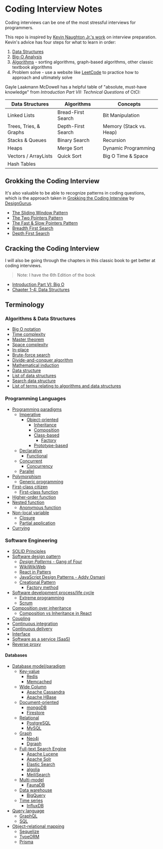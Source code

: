 # Coding Interview Notes

Coding interviews can be one of the most stressful interviews for programmers.

This repo is inspired by [Kevin Naughton Jr.'s work](https://github.com/kdn251/interviews) on interview preparation.
Kevin's advice has four steps for what to learn in order:

1. [Data Structures](./data-structures.md)
2. [Big-O Analysis](./big-o.md)
3. [Algorithms](./algorithms.md) - sorting algorithms, graph-based algorithms, other classic textbook algorithms
4. Problem solve - use a website like [LeetCode](https://leetcode.com/) to practice how to approach and ultimately solve

Gayle Laakmann McDowell has a helpful table of "absolute, must-have knowledge"
from _Introduction Part VII: Technical Questions_ of CtCI:

Data Structures | Algorithms | Concepts
--- | --- | ---
Linked Lists | Bread-First Search | Bit Manipulation
Trees, Tries, & Graphs | Depth-First Search | Memory (Stack vs. Heap)
Stacks & Queues | Binary Search | Recursion
Heaps | Merge Sort | Dynamic Programming
Vectors / ArrayLists | Quick Sort | Big O Time & Space
Hash Tables | |

## Grokking the Coding Interview

It's also valuable to be able to recognize patterns in coding questions, which is
the approach taken in [Grokking the Coding Interview](https://www.educative.io/courses/grokking-the-coding-interview)
by [DesignGurus](https://www.designgurus.org/).

- [The Sliding Window Pattern](./sliding-window.md)
- [The Two Pointers Pattern](./two-pointers.md)
- [The Fast & Slow Pointers Pattern](./fast-and-slow-pointers.md)
- [Breadth First Search](./tree-bfs.md)
- [Depth First Search](./tree-dfs.md)

## Cracking the Coding Interview

I will also be going through the chapters in this classic book to get better at
coding interviews.

> Note: I have the 6th Edition of the book

- [Introduction Part VI: Big O](./big-o.md)
- [Chapter 1-4: Data Structures](./data-structures.md)

## Terminology

### Algorithms & Data Structures

- [Big O notation](https://en.wikipedia.org/wiki/Big_O_notation)
- [Time complexity](https://en.wikipedia.org/wiki/Time_complexity)
- [Master theorem](https://en.wikipedia.org/wiki/Master_theorem_(analysis_of_algorithms))
- [Space complexity](https://en.wikipedia.org/wiki/Space_complexity)
- [In-place](https://en.wikipedia.org/wiki/In-place_algorithm)
- [Brute-force search](https://en.wikipedia.org/wiki/Brute-force_search)
- [Divide-and-conquer algorithm](https://en.wikipedia.org/wiki/Divide-and-conquer_algorithm)
- [Mathematical induction](https://en.wikipedia.org/wiki/Mathematical_induction)
- [Data structure](https://en.wikipedia.org/wiki/Data_structure)
- [List of data structures](https://en.wikipedia.org/wiki/List_of_data_structures)
- [Search data structure](https://en.wikipedia.org/wiki/Search_data_structure)
- [List of terms relating to algorithms and data structures](https://en.wikipedia.org/wiki/List_of_terms_relating_to_algorithms_and_data_structures)

### Programming Languages

- [Programming paradigms](https://en.wikipedia.org/wiki/Programming_paradigm)
  - [Imperative](https://en.wikipedia.org/wiki/Imperative_programming)
    - [Object-oriented](https://en.wikipedia.org/wiki/Object-oriented_programming)
      - [Inheritance](https://en.wikipedia.org/wiki/Inheritance_(object-oriented_programming))
      - [Composition](https://en.wikipedia.org/wiki/Object_composition)
      - [Class-based](https://en.wikipedia.org/wiki/Class-based_programming)
        - [Factory](https://en.wikipedia.org/wiki/Factory_%28object-oriented_programming%29)
      - [Prototype-based](https://en.wikipedia.org/wiki/Prototype-based_programming)
  - [Declarative](https://en.wikipedia.org/wiki/Declarative_programming)
    - [Functional](https://en.wikipedia.org/wiki/Functional_programming)
  - [Concurrent](https://en.wikipedia.org/wiki/Concurrent_computing)
    - [Concurrency](https://en.wikipedia.org/wiki/Concurrency_(computer_science))
  - [Parallel](https://en.wikipedia.org/wiki/Parallel_computing)
- [Polymorphism](https://en.wikipedia.org/wiki/Polymorphism_(computer_science))
  - [Generic programming](https://en.wikipedia.org/wiki/Generic_programming)
- [First-class citizen](https://en.wikipedia.org/wiki/First-class_citizen)
  - [First-class function](https://en.wikipedia.org/wiki/First-class_function)
- [Higher-order function](https://en.wikipedia.org/wiki/Higher-order_function)
- [Nested function](https://en.wikipedia.org/wiki/Nested_function)
  - [Anonymous function](https://en.wikipedia.org/wiki/Anonymous_function)
- [Non-local variable](https://en.wikipedia.org/wiki/Non-local_variable)
  - [Closure](https://en.wikipedia.org/wiki/Closure_(computer_programming))
  - [Partial application](https://en.wikipedia.org/wiki/Partial_application)
- [Currying](https://en.wikipedia.org/wiki/Currying)

### Software Engineering

- [SOLID Principles](https://en.wikipedia.org/wiki/SOLID)
- [Software design pattern](https://en.wikipedia.org/wiki/Software_design_pattern)
  - [_Design Patterns_ - Gang of Four](https://en.wikipedia.org/wiki/Design_Patterns)
  - [WikiWikiWeb](https://wiki.c2.com/?WelcomeVisitors)
  - [React in Patters](https://github.com/krasimir/react-in-patterns)
  - [JavaScript Design Patterns - Addy Osmani](https://addyosmani.com/resources/essentialjsdesignpatterns/book/)
  - [Creational Pattern](https://en.wikipedia.org/wiki/Creational_pattern)
    - [Factory method](https://en.wikipedia.org/wiki/Factory_method_pattern)
- [Software development process/life cycle](https://en.wikipedia.org/wiki/Software_development_process)
  - [Extreme programming](https://en.wikipedia.org/wiki/Extreme_programming)
  - [Scrum](https://en.wikipedia.org/wiki/Scrum_(software_development))
- [Composition over inheritance](https://en.wikipedia.org/wiki/Composition_over_inheritance)
  - [Composition vs Inheritance in React](https://reactjs.org/docs/composition-vs-inheritance.html)
- [Coupling](https://en.wikipedia.org/wiki/Coupling_(computer_programming))
- [Continuous integration](https://en.wikipedia.org/wiki/Continuous_integration)
- [Continuous delivery](https://en.wikipedia.org/wiki/Continuous_delivery)
- [Interface](https://en.wikipedia.org/wiki/Interface_(computing))
- [Software as a service (SaaS)](https://en.wikipedia.org/wiki/Software_as_a_service)
- [Reverse proxy](https://en.wikipedia.org/wiki/Reverse_proxy)

#### Databases

- [Database model/paradigm](https://en.wikipedia.org/wiki/Database_model)
  - [Key-value](https://en.wikipedia.org/wiki/Key%E2%80%93value_database)
    - [Redis](https://redis.io/)
    - [Memcached](https://memcached.org/)
  - [Wide Column](https://en.wikipedia.org/wiki/Wide-column_store)
    - [Apache Cassandra](https://cassandra.apache.org/)
    - [Apache HBase](https://hbase.apache.org/)
  - [Document-oriented](https://en.wikipedia.org/wiki/Document-oriented_database)
    - [mongoDB](https://www.mongodb.com/)
    - [Firestore](https://firebase.google.com/docs/firestore/)
  - [Relational](https://en.wikipedia.org/wiki/Relational_model)
    - [PostgreSQL](https://www.postgresql.org/)
    - [MySQL](https://www.mysql.com/)
  - [Graph](https://en.wikipedia.org/wiki/Graph_database)
    - [Neo4j](https://neo4j.com/)
    - [Dgraph](https://dgraph.io/)
  - [Full-text Search Engine](https://en.wikipedia.org/wiki/Full-text_search)
    - [Apache Lucene](https://lucene.apache.org/)
    - [Apache Solr](https://lucene.apache.org/solr/)
    - [Elastic Search](https://www.elastic.co/)
    - [algolia](https://www.algolia.com/products/search/)
    - [MeiliSearch](https://www.meilisearch.com/)
  - [Multi-model](https://en.wikipedia.org/wiki/Multi-model_database)
    - [FaunaDB](https://fauna.com/)
  - [Data warehouse](https://en.wikipedia.org/wiki/Data_warehouse)
    - [BigQuery](https://cloud.google.com/bigquery/)
  - [Time series](https://en.wikipedia.org/wiki/Time_series_database)
    - [InfluxDB](https://en.wikipedia.org/wiki/Time_series_database)
- [Query language](https://en.wikipedia.org/wiki/Query_language)
  - [GraphQL](https://graphql.org/)
  - [SQL](https://en.wikipedia.org/wiki/SQL)
- [Object-relational mapping](https://en.wikipedia.org/wiki/Object-relational_mapping)
  - [Sequelize](https://sequelize.org/)
  - [TypeORM](https://typeorm.io/#/)
  - [Prisma](https://www.prisma.io/)
